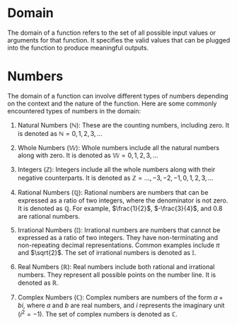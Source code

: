 

# Domain

The domain of a function refers to the set of all possible input values or arguments for that function. It specifies the valid values that can be plugged into the function to produce meaningful outputs.

# Numbers

The domain of a function can involve different types of numbers depending on the context and the nature of the function. Here are some commonly encountered types of numbers in the domain:

1.  Natural Numbers ($\mathbb{N}$): These are the counting numbers, including zero. It is denoted as $\mathbb{N} = {0, 1, 2, 3, \ldots}$
    
2.  Whole Numbers ($\mathbb{W}$): Whole numbers include all the natural numbers along with zero. It is denoted as $\mathbb{W} = {0, 1, 2, 3, \ldots}$
    
3.  Integers ($\mathbb{Z}$): Integers include all the whole numbers along with their negative counterparts. It is denoted as $\mathbb{Z} = {\ldots, -3, -2, -1, 0, 1, 2, 3, \ldots}$
    
4.  Rational Numbers ($\mathbb{Q}$): Rational numbers are numbers that can be expressed as a ratio of two integers, where the denominator is not zero. It is denoted as $\mathbb{Q}$. For example, $\frac{1}{2}$, $-\frac{3}{4}$, and $0.8$ are rational numbers.
    
5.  Irrational Numbers ($\mathbb{I}$): Irrational numbers are numbers that cannot be expressed as a ratio of two integers. They have non-terminating and non-repeating decimal representations. Common examples include $\pi$ and $\sqrt{2}$. The set of irrational numbers is denoted as $\mathbb{I}$.
    
6.  Real Numbers ($\mathbb{R}$): Real numbers include both rational and irrational numbers. They represent all possible points on the number line. It is denoted as $\mathbb{R}$.
    
7.  Complex Numbers ($\mathbb{C}$): Complex numbers are numbers of the form $a + bi$, where $a$ and $b$ are real numbers, and $i$ represents the imaginary unit ($i^2 = -1$). The set of complex numbers is denoted as $\mathbb{C}$.